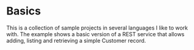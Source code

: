 # Basics

This is a collection of sample projects in several languages I like to work with. 
The example shows a basic version of a REST service that allows adding, listing and retrieving a simple Customer record.
